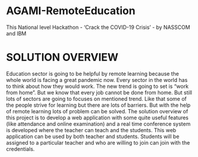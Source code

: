 # AGAMI-RemoteEducation
This National level Hackathon - ‘Crack the COVID-19 Crisis’ - by NASSCOM and IBM
# SOLUTION OVERVIEW
Education sector is going to be helpful by remote learning because the whole world is facing a great pandemic now. Every sector in the world has to think about how they would work. The new trend is going to set is “work from home”. But we know that every job cannot be done from home. But still lots of sectors are going to focuses on mentioned trend. Like that some of the people strive for learning but there are lots of barriers. But with the help of remote learning lots of problem can be solved. The solution overview of this project is to develop a web application with some quite useful features (like attendance and online examination) and a real time conference system is developed where the teacher can teach and the students. This web application can be used by both teacher and students. Students will be assigned to a particular teacher and who are willing to join can join with the credentials.
